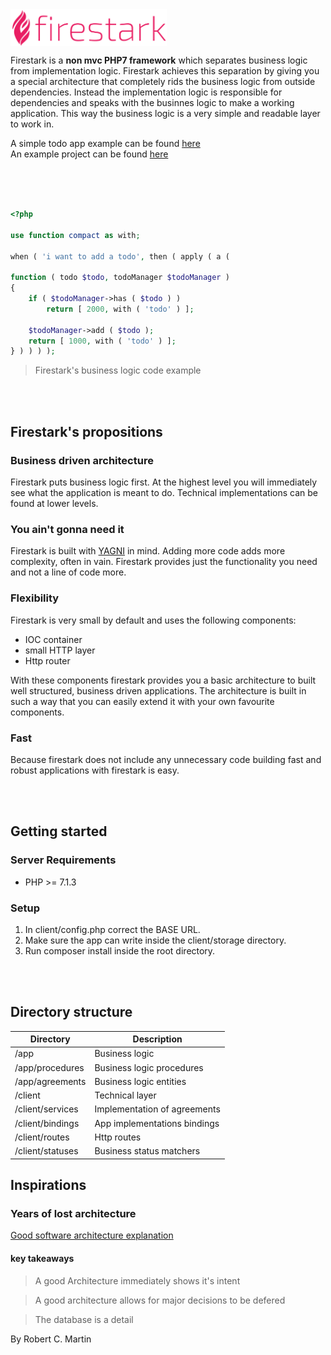 <img src="./logo.svg" width="250" align="center" vertical-align="top">
<br>


Firestark is a **non mvc PHP7 framework** which separates business logic from implementation logic. Firestark achieves this separation by giving you a special architecture that completely rids the business logic from outside dependencies. Instead the implementation logic is responsible for dependencies and speaks with the businnes logic to make a working application. This way the business logic is a very simple and readable layer to work in.


A simple todo app example can be found [here](https://github.com/firestark/todo) <br>
An example project can be found [here](https://github.com/firestark/goalstark)

<br>
<br>
<br>

```php
<?php

use function compact as with;

when ( 'i want to add a todo', then ( apply ( a ( 
    
function ( todo $todo, todoManager $todoManager )
{
    if ( $todoManager->has ( $todo ) )
        return [ 2000, with ( 'todo' ) ];

    $todoManager->add ( $todo );
    return [ 1000, with ( 'todo' ) ];
} ) ) ) );
```
> Firestark's business logic code example

<br>
<br>

## Firestark's propositions

### Business driven architecture

Firestark puts business logic first. At the highest level you will immediately see what the application is meant to do. Technical implementations can be found at lower levels.

### You ain't gonna need it

Firestark is built with [YAGNI](https://martinfowler.com/bliki/Yagni.html) in mind. Adding more code adds more complexity, often in vain. Firestark provides just the functionality you need and not a line of code more.

### Flexibility

Firestark is very small by default and uses the following components:

- IOC container
- small HTTP layer
- Http router

With these components firestark provides you a basic architecture to built well structured, business driven applications. The architecture is built in such a way that you can easily extend it with your own favourite components.

### Fast

Because firestark does not include any unnecessary code building fast and robust applications with firestark is easy.

<br>
<br>

## Getting started

### Server Requirements

- PHP >= 7.1.3

### Setup

1. In client/config.php correct the BASE URL.
2. Make sure the app can write inside the client/storage directory.
3. Run composer install inside the root directory.

<br>
<br>

## Directory structure

| Directory         | Description                   |
| -------------     |-------------------------------|
| /app              | Business logic                |
| /app/procedures   | Business logic procedures     |
| /app/agreements   | Business logic entities       |
| /client           | Technical layer               |
| /client/services  | Implementation of agreements  |
| /client/bindings  | App implementations bindings  |
| /client/routes    | Http routes                   |
| /client/statuses  | Business status matchers      |



## Inspirations

### Years of lost architecture

[Good software architecture explanation](https://www.youtube.com/watch?v=WpkDN78P884)

#### key takeaways
> A good Architecture immediately shows it's intent

> A good architecture allows for major decisions to be defered

> The database is a detail

By Robert C. Martin
